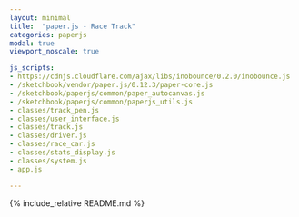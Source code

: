 ```yaml
---
layout: minimal
title:  "paper.js - Race Track"
categories: paperjs
modal: true
viewport_noscale: true

js_scripts:
- https://cdnjs.cloudflare.com/ajax/libs/inobounce/0.2.0/inobounce.js
- /sketchbook/vendor/paper.js/0.12.3/paper-core.js
- /sketchbook/paperjs/common/paper_autocanvas.js
- /sketchbook/paperjs/common/paperjs_utils.js
- classes/track_pen.js
- classes/user_interface.js
- classes/track.js
- classes/driver.js
- classes/race_car.js
- classes/stats_display.js
- classes/system.js
- app.js

---
```


{% include_relative README.md %}

